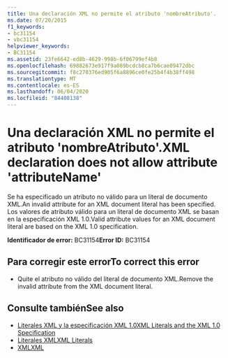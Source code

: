 ```yaml
---
title: Una declaración XML no permite el atributo 'nombreAtributo'.
ms.date: 07/20/2015
f1_keywords:
- bc31154
- vbc31154
helpviewer_keywords:
- BC31154
ms.assetid: 23fe6642-ed8b-4629-998b-6f06799ef4b8
ms.openlocfilehash: 69882673e917f9a089bcdcb8ca7b6cae09472dbc
ms.sourcegitcommit: f8c270376ed905f6a8896ce0fe25b4f4b38ff498
ms.translationtype: MT
ms.contentlocale: es-ES
ms.lasthandoff: 06/04/2020
ms.locfileid: "84408138"
---
```

# <a name="xml-declaration-does-not-allow-attribute-attributename"></a><span data-ttu-id="35149-102">Una declaración XML no permite el atributo 'nombreAtributo'.</span><span class="sxs-lookup"><span data-stu-id="35149-102">XML declaration does not allow attribute 'attributeName'</span></span>
<span data-ttu-id="35149-103">Se ha especificado un atributo no válido para un literal de documento XML.</span><span class="sxs-lookup"><span data-stu-id="35149-103">An invalid attribute for an XML document literal has been specified.</span></span> <span data-ttu-id="35149-104">Los valores de atributo válido para un literal de documento XML se basan en la especificación XML 1.0.</span><span class="sxs-lookup"><span data-stu-id="35149-104">Valid attribute values for an XML document literal are based on the XML 1.0 specification.</span></span>  
  
 <span data-ttu-id="35149-105">**Identificador de error:** BC31154</span><span class="sxs-lookup"><span data-stu-id="35149-105">**Error ID:** BC31154</span></span>  
  
## <a name="to-correct-this-error"></a><span data-ttu-id="35149-106">Para corregir este error</span><span class="sxs-lookup"><span data-stu-id="35149-106">To correct this error</span></span>  
  
- <span data-ttu-id="35149-107">Quite el atributo no válido del literal de documento XML.</span><span class="sxs-lookup"><span data-stu-id="35149-107">Remove the invalid attribute from the XML document literal.</span></span>  
  
## <a name="see-also"></a><span data-ttu-id="35149-108">Consulte también</span><span class="sxs-lookup"><span data-stu-id="35149-108">See also</span></span>

- [<span data-ttu-id="35149-109">Literales XML y la especificación XML 1.0</span><span class="sxs-lookup"><span data-stu-id="35149-109">XML Literals and the XML 1.0 Specification</span></span>](../programming-guide/language-features/xml/xml-literals-and-the-xml-1-0-specification.md)
- [<span data-ttu-id="35149-110">Literales XML</span><span class="sxs-lookup"><span data-stu-id="35149-110">XML Literals</span></span>](../language-reference/xml-literals/index.md)
- [<span data-ttu-id="35149-111">XML</span><span class="sxs-lookup"><span data-stu-id="35149-111">XML</span></span>](../programming-guide/language-features/xml/index.md)
